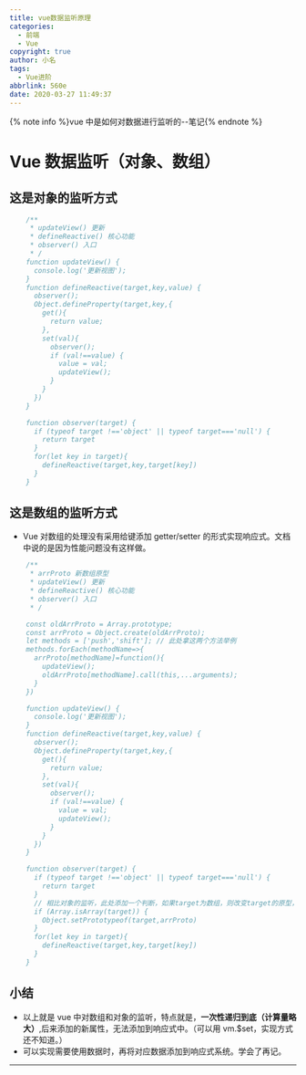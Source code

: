 ```yaml
---
title: vue数据监听原理
categories:
  - 前端
  - Vue
copyright: true
author: 小名
tags:
  - Vue进阶
abbrlink: 560e
date: 2020-03-27 11:49:37
---
```


{% note info %}vue 中是如何对数据进行监听的--笔记{% endnote %}

<!-- more -->

# Vue 数据监听（对象、数组）

## 这是对象的监听方式

```javascript
    /**
     * updateView() 更新
     * defineReactive() 核心功能
     * observer() 入口
     * /
    function updateView() {
      console.log('更新视图');
    }
    function defineReactive(target,key,value) {
      observer();
      Object.defineProperty(target,key,{
        get(){
          return value;
        },
        set(val){
          observer();
          if (val!==value) {
            value = val;
            updateView();
          }
        }
      })
    }

    function observer(target) {
      if (typeof target !=='object' || typeof target==='null') {
        return target
      }
      for(let key in target){
        defineReactive(target,key,target[key])
      }
    }
```

## 这是数组的监听方式

- Vue 对数组的处理没有采用给键添加 getter/setter 的形式实现响应式。文档中说的是因为性能问题没有这样做。

```javascript
    /**
     * arrProto 新数组原型
     * updateView() 更新
     * defineReactive() 核心功能
     * observer() 入口
     * /

    const oldArrProto = Array.prototype;
    const arrProto = Object.create(oldArrProto);
    let methods = ['push','shift']; // 此处拿这两个方法举例
    methods.forEach(methodName=>{
      arrProto[methodName]=function(){
        updateView();
        oldArrProto[methodName].call(this,...arguments);
      }
    })

    function updateView() {
      console.log('更新视图');
    }
    function defineReactive(target,key,value) {
      observer();
      Object.defineProperty(target,key,{
        get(){
          return value;
        },
        set(val){
          observer();
          if (val!==value) {
            value = val;
            updateView();
          }
        }
      })
    }

    function observer(target) {
      if (typeof target !=='object' || typeof target==='null') {
        return target
      }
      // 相比对象的监听，此处添加一个判断，如果target为数组，则改变target的原型，使target使用开始定义的arrProto中的push和shift方法
      if (Array.isArray(target)) {
        Object.setPrototypeof(target,arrProto)
      }
      for(let key in target){
        defineReactive(target,key,target[key])
      }
    }
```

## 小结

- 以上就是 vue 中对数组和对象的监听，特点就是，**一次性递归到底（计算量略大）**,后来添加的新属性，无法添加到响应式中。（可以用 vm.$set，实现方式还不知道。）
- 可以实现需要使用数据时，再将对应数据添加到响应式系统。学会了再记。

---
